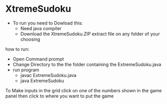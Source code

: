 # XtremeSudoku

- To run you need to Dowload this:
  - Need java compiler
  - Download the XtremeSudoku.ZIP 
 extract file on any folder of your choosing

how to run:
- Open Command prompt
- Change Directory to the the folder containing the ExtremeSudoku.java
- run program
  - javac ExtremeSudoku.java
  - java ExtremeSudoku

To Make inputs in the grid click on one of the numbers shown in the game panel then click to where you want to put the game


